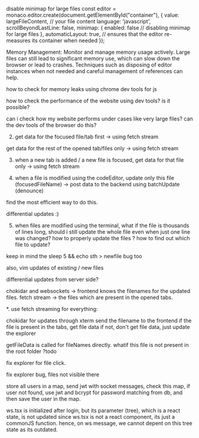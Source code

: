 disable minimap for large files
const editor = monaco.editor.create(document.getElementById("container"), {
value: largeFileContent, // your file content
language: 'javascript',
scrollBeyondLastLine: false,
minimap: {
enabled: false // disabling minimap for large files
},
automaticLayout: true, // ensures that the editor re-measures its container when needed
});

Memory Management:
Monitor and manage memory usage actively. Large files can still lead to significant memory use, which can slow down the browser or lead to crashes. Techniques such as disposing of editor instances when not needed and careful management of references can help.

how to check for memory leaks using chrome dev tools for js

how to check the performance of the website using dev tools? is it possible?

can i check how my website performs under cases like very large files? can the dev tools of the browser do this?

<!-- 1.  store openend tabs in mongodb.
    get the tabs list on the first editor load. -->

2.  get data for the focused file/tab first -> using fetch stream

get data for the rest of the opened tab/files only -> using fetch stream

3.  when a new tab is added / a new file is focused, get data for that file only -> using fetch stream

4.  when a file is modified using the codeEditor, update only this file (focusedFileName) -> post data to the backend using batchUpdate (denounce)

find the most efficient way to do this.

differential updates :)

5.  when files are modified using the terminal,
    what if the file is thousands of lines long, should i still update the whole file even when just one line was changed?
    how to properly update the files ? how to find out which file to update?

keep in mind the sleep 5 && echo sth > newfile bug too

also, vim updates of existing / new files

differential updates from server side?

chokidar and websockets -> frontend knows the filenames for the updated files.
fetch stream -> the files which are present in the opened tabs.

\*.
use fetch streaming for everything:

<!-- get tabs -->

<!-- get focusedTab's file data -->

<!-- get all tabs file data -->

<!-- differntial updates for edits made through the editor -->

chokidar for updates through xterm
send the filename to the frontend
if the file is present in the tabs, get file data
if not, don't get file data, just update the explorer

<!-- explorer click -> get file data & then -> update tabs -->

<!-- on tab switch -> no request to backend -->


getFileData is called for fileNames directly. whatif this file is not present in the root folder ?todo

fix explorer for file click.

<!-- fix xterm -->

<!-- use jwt in socket messages for security -->
<!-- not required since we are establishing socket connection only after logging in first -->

fix explorer bug, files not visible there

store all users in a map, send jwt with socket messages, check this map, if user not found, use jwt and bcrypt for password matching from db, and then save the user in the map.

ws.tsx is initialized after login, but its parameter (tree), which is a react state, is not updated since ws.tsx is not a react component, its just a commonJS function. hence, on ws message, we cannot depent on this tree state as its outdated.